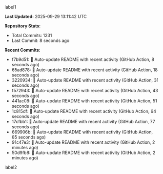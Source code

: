 
label1 
<!-- ACTIVITY_START -->
**Last Updated:** 2025-09-29 13:11:42 UTC

**Repository Stats:**
- Total Commits: 1231
- Last Commit: 8 seconds ago

**Recent Commits:**
- f7b9d51: 🤖 Auto-update README with recent activity (GitHub Action, 8 seconds ago)
- 65ad878: 🤖 Auto-update README with recent activity (GitHub Action, 18 seconds ago)
- 3220934: 🤖 Auto-update README with recent activity (GitHub Action, 31 seconds ago)
- f572943: 🤖 Auto-update README with recent activity (GitHub Action, 43 seconds ago)
- 441ac08: 🤖 Auto-update README with recent activity (GitHub Action, 51 seconds ago)
- 1c815df: 🤖 Auto-update README with recent activity (GitHub Action, 64 seconds ago)
- 17cfbb1: 🤖 Auto-update README with recent activity (GitHub Action, 77 seconds ago)
- 669906b: 🤖 Auto-update README with recent activity (GitHub Action, 85 seconds ago)
- 91c47e3: 🤖 Auto-update README with recent activity (GitHub Action, 2 minutes ago)
- 50d9fb8: 🤖 Auto-update README with recent activity (GitHub Action, 2 minutes ago)
<!-- ACTIVITY_END -->

label2
